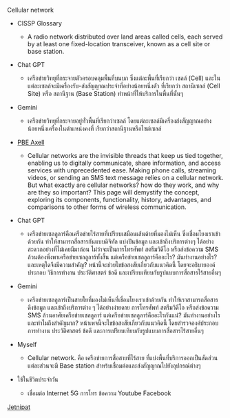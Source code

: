 Cellular network

- CISSP Glossary
  - A radio network distributed over land areas called
cells, each served by at least one fixed-location transceiver,
known as a cell site or base station.

- Chat GPT
  - เครือข่ายวิทยุที่กระจายตัวครอบคลุมพื้นที่บนบก ซึ่งแต่ละพื้นที่เรียกว่า เซลล์ (Cell)
และในแต่ละเซลล์จะมีเครื่องรับ-ส่งสัญญาณประจำที่อย่างน้อยหนึ่งตัว
ที่เรียกว่า สถานีเซลล์ (Cell Site) หรือ สถานีฐาน (Base Station) ทำหน้าที่ให้บริการในพื้นที่นั้นๆ

- Gemini
  - เครือข่ายวิทยุที่กระจายอยู่ทั่วพื้นที่เรียกว่าเซลล์
โดยแต่ละเซลล์มีเครื่องส่งสัญญาณอย่างน้อยหนึ่งเครื่องในตำแหน่งคงที่ เรียกว่าสถานีฐานหรือไซต์เซลล์

- [PBE Axell](https://pbeaxell.com/about/glossary/what-is-a-cellular-network)
  - Cellular networks are the invisible threads that keep us tied together,
enabling us to digitally communicate, share information, and access services with unprecedented ease.
Making phone calls, streaming videos, or sending an SMS text message relies on a cellular network.
But what exactly are cellular networks?
how do they work, and why are they so important? This page will demystify the concept,
exploring its components, functionality, history, advantages, and comparisons to other forms of wireless communication.

- Chat GPT
  - เครือข่ายเซลลูลาร์คือเครือข่ายไร้สายที่เปรียบเสมือนเส้นด้ายที่มองไม่เห็น
ซึ่งเชื่อมโยงเราเข้าด้วยกัน ทำให้สามารถสื่อสารกันแบบดิจิทัล แบ่งปันข้อมูล และเข้าถึงบริการต่างๆ
ได้อย่างสะดวกอย่างที่ไม่เคยมีมาก่อน ไม่ว่าจะเป็นการโทรศัพท์ สตรีมวิดีโอ หรือส่งข้อความ SMS ล้วนต้องพึ่งพาเครือข่ายเซลลูลาร์ทั้งสิ้น
แต่เครือข่ายเซลลูลาร์คืออะไร? มันทำงานอย่างไร? และเหตุใดจึงมีความสำคัญ? หน้านี้จะช่วยไขข้อสงสัยเกี่ยวกับแนวคิดนี้
โดยจะอธิบายองค์ประกอบ วิธีการทำงาน ประวัติศาสตร์ ข้อดี และเปรียบเทียบกับรูปแบบการสื่อสารไร้สายอื่นๆ

- Gemini
  - เครือข่ายเซลลูลาร์เป็นสายใยที่มองไม่เห็นที่เชื่อมโยงเราเข้าด้วยกัน ทำให้เราสามารถสื่อสาร ดึงข้อมูล และเข้าถึงบริการต่าง ๆ
ได้อย่างง่ายดาย การโทรศัพท์ สตรีมวิดีโอ หรือส่งข้อความ SMS ล้วนอาศัยเครือข่ายเซลลูลาร์ แต่เครือข่ายเซลลูลาร์คืออะไรกันแน่?
มันทำงานอย่างไร และทำไมถึงสำคัญมาก? หน้าเพจนี้จะไขข้อสงสัยเกี่ยวกับแนวคิดนี้ โดยสำรวจองค์ประกอบ การทำงาน ประวัติศาสตร์ ข้อดี และการเปรียบเทียบกับรูปแบบการสื่อสารไร้สายอื่นๆ

- Myself
  - Cellular network. คือ เครือข่ายการสื่อสายที่ไร้สาย ที่แบ่งพื้นที่บริการออกเป็นสัดส่วน แต่ละส่วนจะมี Base station สำหร้บเชื่อมต่อและส่งสัญญาณไปยังอุปกรณ์ต่างๆ
- ใช้ในชีวิตประจำวัน
  - เชื่อมต่อ Internet 5G การโทร ข้อความ Youtube Facebook

[Jetnipat](https://JetnipatMark.github.io)
